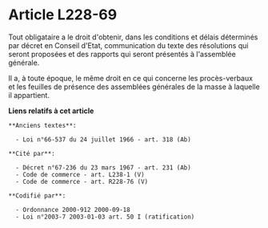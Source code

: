 # Article L228-69

Tout obligataire a le droit d'obtenir, dans les conditions et délais déterminés par décret en Conseil d'Etat, communication
du texte des résolutions qui seront proposées et des rapports qui seront présentés à l'assemblée générale.

Il a, à toute époque, le même droit en ce qui concerne les procès-verbaux et les feuilles de présence des assemblées
générales de la masse à laquelle il appartient.

**Liens relatifs à cet article**

	**Anciens textes**:

	  - Loi n°66-537 du 24 juillet 1966 - art. 318 (Ab)

	**Cité par**:

	  - Décret n°67-236 du 23 mars 1967 - art. 231 (Ab)
	  - Code de commerce - art. L238-1 (V)
	  - Code de commerce - art. R228-76 (V)

	**Codifié par**:

	  - Ordonnance 2000-912 2000-09-18
	  - Loi n°2003-7 2003-01-03 art. 50 I (ratification)
